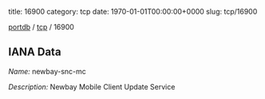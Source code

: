 title: 16900
category: tcp
date: 1970-01-01T00:00:00+0000
slug: tcp/16900

[portdb](/) / [tcp](/category/tcp.html) / 16900


## IANA Data

_Name:_ newbay-snc-mc

_Description:_ Newbay Mobile Client Update Service

